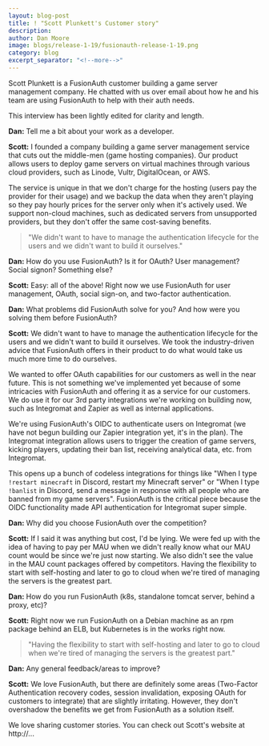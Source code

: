 ```yaml
---
layout: blog-post
title: ! "Scott Plunkett's Customer story"
description: 
author: Dan Moore
image: blogs/release-1-19/fusionauth-release-1-19.png
category: blog
excerpt_separator: "<!--more-->"
---
```


Scott Plunkett is a FusionAuth customer building a game server management company. He chatted with us over email about how he and his team are using FusionAuth to help with their auth needs. 

<!--more-->

This interview has been lightly edited for clarity and length.

**Dan:** Tell me a bit about your work as a developer.

**Scott:** I founded a company building a game server management service that cuts out the middle-men (game hosting companies). Our product allows users to deploy game servers on virtual machines through various cloud providers, such as Linode, Vultr, DigitalOcean, or AWS.

The service is unique in that we don't charge for the hosting (users pay the provider for their usage) and we backup the data when they aren't playing so they pay hourly prices for the server only when it's actively used. We support non-cloud machines, such as dedicated servers from unsupported providers, but they don't offer the same cost-saving benefits.

> "We didn't want to have to manage the authentication lifecycle for the users and we didn't want to build it ourselves."

**Dan:** How do you use FusionAuth? Is it for OAuth? User management? Social signon? Something else?

**Scott:** Easy: all of the above! Right now we use FusionAuth for user management, OAuth, social sign-on, and two-factor authentication.

**Dan:** What problems did FusionAuth solve for you? And how were you solving them before FusionAuth?

**Scott:** We didn't want to have to manage the authentication lifecycle for the users and we didn't want to build it ourselves. We took the industry-driven advice that FusionAuth offers in their product to do what would take us much more time to do ourselves.

We wanted to offer OAuth capabilities for our customers as well in the near future. This is not something we've implemented yet because of some intricacies with FusionAuth and offering it as a service for our customers. We do use it for our 3rd party integrations we're working on building now, such as Integromat and Zapier as well as internal applications.

We're using FusionAuth's OIDC to authenticate users on Integromat (we have not begun building our Zapier integration yet, it's in the plan). The Integromat integration allows users to trigger the creation of game servers, kicking players, updating their ban list, receiving analytical data, etc. from Integromat. 

This opens up a bunch of codeless integrations for things like "When I type `!restart minecraft` in Discord, restart my Minecraft server" or "When I type `!banlist` in Discord, send a message in response with all people who are banned from my game servers". FusionAuth is the critical piece because the OIDC functionality made API authentication for Integromat super simple.

**Dan:** Why did you choose FusionAuth over the competition?

**Scott:** If I said it was anything but cost, I'd be lying. We were fed up with the idea of having to pay per MAU when we didn't really know what our MAU count would be since we're just now starting. We also didn't see the value in the MAU count packages offered by competitors. Having the flexibility to start with self-hosting and later to go to cloud when we're tired of managing the servers is the greatest part.
 
**Dan:** How do you run FusionAuth (k8s, standalone tomcat server, behind a proxy, etc)?

**Scott:** Right now we run FusionAuth on a Debian machine as an rpm package behind an ELB, but Kubernetes is in the works right now.

> "Having the flexibility to start with self-hosting and later to go to cloud when we're tired of managing the servers is the greatest part."
 
**Dan:** Any general feedback/areas to improve?

**Scott:** We love FusionAuth, but there are definitely some areas (Two-Factor Authentication recovery codes, session invalidation, exposing OAuth for customers to integrate) that are slightly irritating. However, they don't overshadow the benefits we get from FusionAuth as a solution itself.

We love sharing customer stories. You can check out Scott's website at http://...
